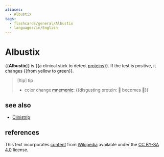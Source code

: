 ```yaml
---
aliases:
  - Albustix
tags:
  - flashcards/general/Albustix
  - languages/in/English
---
```


# Albustix

{{__Albustix__}} is {{a clinical stick to detect [proteins](protein.md)}}. If the test is positive, it changes {{from yellow to green}}. <!--SR:!2024-06-22,320,330!2025-09-03,636,310!2024-01-16,6,130-->

> [!tip] tip
>
> - color change [mnemonic](mnemonic.md): {{disgusting protein: 🙂 becomes 🤢}} <!--SR:!2024-01-25,10,214-->

## see also

- [Clinistrip](Clinistrip.md)

## references

This text incorporates [content](https://en.wikipedia.org/wiki/Albustix) from [Wikipedia](Wikipedia.md) available under the [CC BY-SA 4.0](https://creativecommons.org/licenses/by-sa/4.0/) license.
